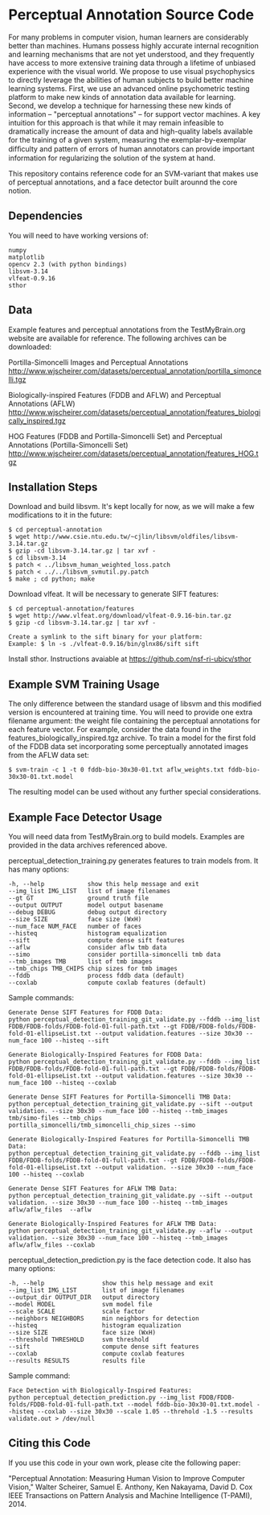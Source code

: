 Perceptual Annotation Source Code
===========================

For many problems in computer vision, human learners are considerably better than machines. Humans possess
highly accurate internal recognition and learning mechanisms that are not yet understood, and they frequently have access
to more extensive training data through a lifetime of unbiased experience with the visual world. We propose to use visual
psychophysics to directly leverage the abilities of human subjects to build better machine learning systems. First, we use an
advanced online psychometric testing platform to make new kinds of annotation data available for learning. Second, we
develop a technique for harnessing these new kinds of information – "perceptual annotations" – for support vector machines. A key
intuition for this approach is that while it may remain infeasible to dramatically increase the amount of data and high-quality
labels available for the training of a given system, measuring the exemplar-by-exemplar difﬁculty and pattern of errors of human 
annotators can provide important information for regularizing the solution of the system at hand. 

This repository contains reference code for an SVM-variant that makes use of perceptual annotations, and a face detector built
arounnd the core notion.

Dependencies
------------

You will need to have working versions of:

    numpy
    matplotlib
    opencv 2.3 (with python bindings)
    libsvm-3.14
    vlfeat-0.9.16
    sthor

Data
----

Example features and perceptual annotations from the TestMyBrain.org website are available for reference.
The following archives can be downloaded:

Portilla-Simoncelli Images and Perceptual Annotations
http://www.wjscheirer.com/datasets/perceptual_annotation/portilla_simoncelli.tgz

Biologically-inspired Features (FDDB and AFLW) and Perceptual Annotations (AFLW)
http://www.wjscheirer.com/datasets/perceptual_annotation/features_biologically_inspired.tgz

HOG Features (FDDB and Portilla-Simoncelli Set) and Perceptual Annotations (Portilla-Simoncelli Set)
http://www.wjscheirer.com/datasets/perceptual_annotation/features_HOG.tgz

Installation Steps
------------------

Download and build libsvm. It's kept locally for now, as we will make a few modifications to it in the future:

    $ cd perceptual-annotation
    $ wget http://www.csie.ntu.edu.tw/~cjlin/libsvm/oldfiles/libsvm-3.14.tar.gz
    $ gzip -cd libsvm-3.14.tar.gz | tar xvf -
    $ cd libsvm-3.14
    $ patch < ../libsvm_human_weighted_loss.patch
    $ patch < ../../libsvm_svmutil.py.patch
    $ make ; cd python; make

Download vlfeat. It will be necessary to generate SIFT features:

    $ cd perceptual-annotation/features
    $ wget http://www.vlfeat.org/download/vlfeat-0.9.16-bin.tar.gz
    $ gzip -cd libsvm-3.14.tar.gz | tar xvf -

    Create a symlink to the sift binary for your platform:
    Example: $ ln -s ./vlfeat-0.9.16/bin/glnx86/sift sift

Install sthor. Instructions avaiable at https://github.com/nsf-ri-ubicv/sthor

Example SVM Training Usage 
--------------------------

The only difference between the standard usage of libsvm and this modified version is encountered
at training time. You will need to provide one extra filename argument: the weight file containing
the perceptual annotations for each feature vector. For example, consider the data found in the
features_biologically_inspired.tgz archive. To train a model for the first fold of the FDDB data set 
incorporating some perceptually annotated images from the AFLW data set:

    $ svm-train -c 1 -t 0 fddb-bio-30x30-01.txt aflw_weights.txt fddb-bio-30x30-01.txt.model

The resulting model can be used without any further special considerations.

Example Face Detector Usage
---------------------------

You will need data from TestMyBrain.org to build models. Examples are provided in the data
archives referenced above.

perceptual_detection_training.py generates features to train models from. It has many options:

    -h, --help            show this help message and exit
    --img_list IMG_LIST   list of image filenames
    --gt GT               ground truth file
    --output OUTPUT       model output basename
    --debug DEBUG         debug output directory
    --size SIZE           face size (WxH)
    --num_face NUM_FACE   number of faces
    --histeq              histogram equalization
    --sift                compute dense sift features
    --aflw                consider aflw tmb data
    --simo                consider portilla-simoncelli tmb data
    --tmb_images TMB      list of tmb images
    --tmb_chips TMB_CHIPS chip sizes for tmb images
    --fddb                process fddb data (default)
    --coxlab              compute coxlab features (default)

Sample commands:

    Generate Dense SIFT Features for FDDB Data:
    python perceptual_detection_training_git_validate.py --fddb --img_list FDDB/FDDB-folds/FDDB-fold-01-full-path.txt --gt FDDB/FDDB-folds/FDDB-fold-01-ellipseList.txt --output validation.features --size 30x30 --num_face 100 --histeq --sift

    Generate Biologically-Inspired Features for FDDB Data:
    python perceptual_detection_training_git_validate.py --fddb --img_list FDDB/FDDB-folds/FDDB-fold-01-full-path.txt --gt FDDB/FDDB-folds/FDDB-fold-01-ellipseList.txt --output validation.features --size 30x30 --num_face 100 --histeq --coxlab

    Generate Dense SIFT Features for Portilla-Simoncelli TMB Data:
    python perceptual_detection_training_git_validate.py --sift --output validation. --size 30x30 --num_face 100 --histeq --tmb_images tmb/simo-files --tmb_chips portilla_simoncelli/tmb_simoncelli_chip_sizes --simo

    Generate Biologically-Inspired Features for Portilla-Simoncelli TMB Data:
    python perceptual_detection_training_git_validate.py --fddb --img_list FDDB/FDDB-folds/FDDB-fold-01-full-path.txt --gt FDDB/FDDB-folds/FDDB-fold-01-ellipseList.txt --output validation. --size 30x30 --num_face 100 --histeq --coxlab

    Generate Dense SIFT Features for AFLW TMB Data:
    python perceptual_detection_training_git_validate.py --sift --output validation. --size 30x30 --num_face 100 --histeq --tmb_images aflw/aflw_files  --aflw

    Generate Biologically-Inspired Features for AFLW TMB Data:
    python perceptual_detection_training_git_validate.py --aflw --output validation. --size 30x30 --num_face 100 --histeq --tmb_images aflw/aflw_files --coxlab

perceptual_detection_prediction.py is the face detection code. It also has many options:

    -h, --help                show this help message and exit
    --img_list IMG_LIST       list of image filenames
    --output_dir OUTPUT_DIR   output directory
    --model MODEL             svm model file
    --scale SCALE             scale factor
    --neighbors NEIGHBORS     min neighbors for detection
    --histeq                  histogram equalization
    --size SIZE               face size (WxH)
    --threshold THRESHOLD     svm threshold
    --sift                    compute dense sift features
    --coxlab                  compute coxlab features
    --results RESULTS         results file

Sample command:

    Face Detection with Biologically-Inspired Features:
    python perceptual_detection_prediction.py --img_list FDDB/FDDB-folds/FDDB-fold-01-full-path.txt --model fddb-bio-30x30-01.txt.model --histeq --coxlab --size 30x30 --scale 1.05 --threhold -1.5 --results validate.out > /dev/null

Citing this Code
----------------

If you use this code in your own work, please cite the following paper:

"Perceptual Annotation: Measuring Human Vision to Improve Computer Vision,"
Walter Scheirer, Samuel E. Anthony, Ken Nakayama, David D. Cox
IEEE Transactions on Pattern Analysis and Machine Intelligence (T-PAMI), 2014.
